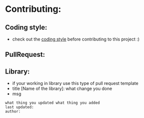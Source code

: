 # Contributing:

## Coding style:
- check out the [coding style](https://github.com/pranaOS/pranaOS/blob/master/docs/CodingStyle.md) before contributing to this project :)

## PullRequest:

## Library:
- if your working in library use this type of pull request template
- title [Name of the library]: what change you done
- msg
```
what thing you updated what thing you added
last updated: 
author: 
```